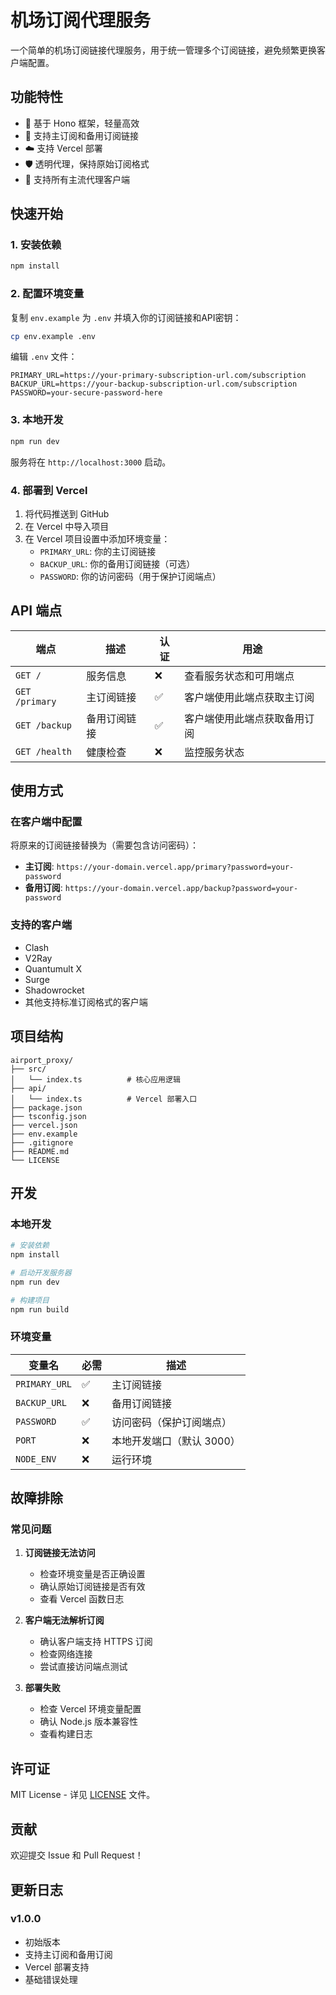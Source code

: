 # 机场订阅代理服务

一个简单的机场订阅链接代理服务，用于统一管理多个订阅链接，避免频繁更换客户端配置。

## 功能特性

- 🚀 基于 Hono 框架，轻量高效
- 🔄 支持主订阅和备用订阅链接
- ☁️ 支持 Vercel 部署
- 🛡️ 透明代理，保持原始订阅格式
- 📱 支持所有主流代理客户端

## 快速开始

### 1. 安装依赖

```bash
npm install
```

### 2. 配置环境变量

复制 `env.example` 为 `.env` 并填入你的订阅链接和API密钥：

```bash
cp env.example .env
```

编辑 `.env` 文件：

```env
PRIMARY_URL=https://your-primary-subscription-url.com/subscription
BACKUP_URL=https://your-backup-subscription-url.com/subscription
PASSWORD=your-secure-password-here
```

### 3. 本地开发

```bash
npm run dev
```

服务将在 `http://localhost:3000` 启动。

### 4. 部署到 Vercel

1. 将代码推送到 GitHub
2. 在 Vercel 中导入项目
3. 在 Vercel 项目设置中添加环境变量：
   - `PRIMARY_URL`: 你的主订阅链接
   - `BACKUP_URL`: 你的备用订阅链接（可选）
   - `PASSWORD`: 你的访问密码（用于保护订阅端点）

## API 端点

| 端点 | 描述 | 认证 | 用途 |
|------|------|------|------|
| `GET /` | 服务信息 | ❌ | 查看服务状态和可用端点 |
| `GET /primary` | 主订阅链接 | ✅ | 客户端使用此端点获取主订阅 |
| `GET /backup` | 备用订阅链接 | ✅ | 客户端使用此端点获取备用订阅 |
| `GET /health` | 健康检查 | ❌ | 监控服务状态 |

## 使用方式

### 在客户端中配置

将原来的订阅链接替换为（需要包含访问密码）：

- **主订阅**: `https://your-domain.vercel.app/primary?password=your-password`
- **备用订阅**: `https://your-domain.vercel.app/backup?password=your-password`

### 支持的客户端

- Clash
- V2Ray
- Quantumult X
- Surge
- Shadowrocket
- 其他支持标准订阅格式的客户端

## 项目结构

```
airport_proxy/
├── src/
│   └── index.ts          # 核心应用逻辑
├── api/
│   └── index.ts          # Vercel 部署入口
├── package.json
├── tsconfig.json
├── vercel.json
├── env.example
├── .gitignore
├── README.md
└── LICENSE
```

## 开发

### 本地开发

```bash
# 安装依赖
npm install

# 启动开发服务器
npm run dev

# 构建项目
npm run build
```

### 环境变量

| 变量名 | 必需 | 描述 |
|--------|------|------|
| `PRIMARY_URL` | ✅ | 主订阅链接 |
| `BACKUP_URL` | ❌ | 备用订阅链接 |
| `PASSWORD` | ✅ | 访问密码（保护订阅端点） |
| `PORT` | ❌ | 本地开发端口（默认 3000） |
| `NODE_ENV` | ❌ | 运行环境 |

## 故障排除

### 常见问题

1. **订阅链接无法访问**
   - 检查环境变量是否正确设置
   - 确认原始订阅链接是否有效
   - 查看 Vercel 函数日志

2. **客户端无法解析订阅**
   - 确认客户端支持 HTTPS 订阅
   - 检查网络连接
   - 尝试直接访问端点测试

3. **部署失败**
   - 检查 Vercel 环境变量配置
   - 确认 Node.js 版本兼容性
   - 查看构建日志

## 许可证

MIT License - 详见 [LICENSE](LICENSE) 文件。

## 贡献

欢迎提交 Issue 和 Pull Request！

## 更新日志

### v1.0.0
- 初始版本
- 支持主订阅和备用订阅
- Vercel 部署支持
- 基础错误处理
